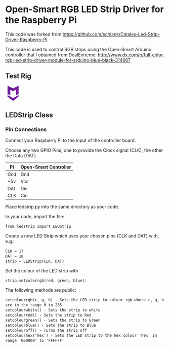 # Open-Smart RGB LED Strip Driver for the Raspberry Pi
This code was forked from https://github.com/schlank/Catalex-Led-Strip-Driver-Raspberry-Pi

This code is used to control RGB strips using the Open-Smart Arduino controller that I obtained from DealExtreme: http://www.dx.com/p/full-color-rgb-led-strip-driver-module-for-arduino-blue-black-314667

## Test Rig
![alt text](https://github.com/adam-p/markdown-here/raw/master/src/common/images/icon48.png "Logo Title Text 1")

## LEDStrip Class

### Pin Connections

Connect your Raspberry Pi to the input of the controller board.

Choose any two GPIO Pins; one to provide the Clock signal (CLK), the other the Data (DAT).

|Pi|Open-Smart Controller|
|--|---------------------|
|Gnd|Gnd|
|+5v|Vcc|
|DAT|Din|
|CLK|Cin|

Place ledstrip.py into the same directory as your code.

In your code, import the file:

    from ledstrip import LEDStrip

Create a new LED Strip which uses your chosen pins (CLK and DAT) with, e.g.:

    CLK = 17
    DAT = 18
    strip = LEDStrip(CLK, DAT)

Set the colour of the LED strip with

    strip.setcolorrgb(red, green, blue):

The following methods are public:

    setcolourrgb(r, g, b) - Sets the LED strip to colour rgb where r, g, b are in the range 0 to 255
    setcolourwhite() - Sets the strip to white
    setcolourred() - Sets the strip to Red
    setcolourgreen() - Sets the strip to Green
    setcolourblue() - Sets the strip to Blue
    setcolouroff() - Turns the strip off
    setcolourhex('hex') - Sets the LED strip to the hex colour 'hex' in range '000000' to 'FFFFFF'
